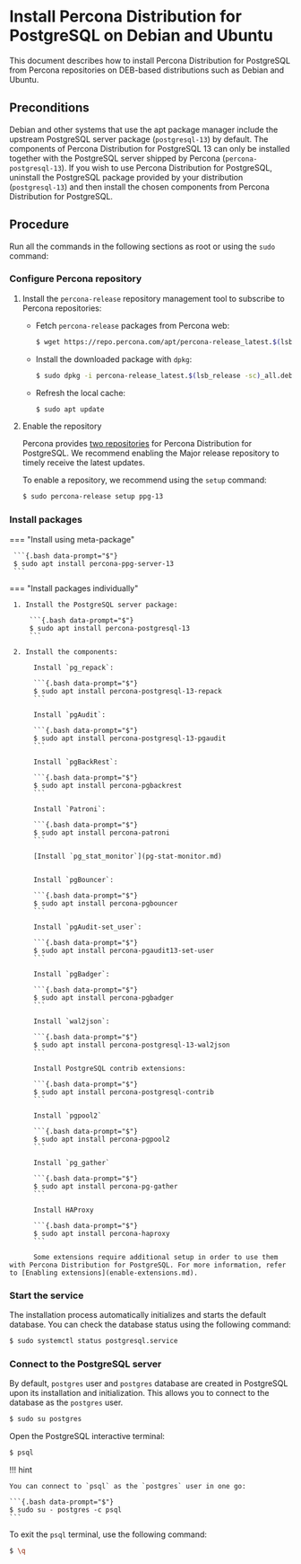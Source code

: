 # Install Percona Distribution for PostgreSQL on Debian and Ubuntu

This document describes how to install Percona Distribution for PostgreSQL from Percona repositories on DEB-based distributions such as Debian and Ubuntu.

## Preconditions

Debian and other systems that use the apt package manager include the upstream PostgreSQL server package (`postgresql-13`) by default. The components of Percona Distribution for PostgreSQL 13 can only be installed together with the PostgreSQL server shipped by Percona (`percona-postgresql-13`). If you wish to use Percona Distribution for PostgreSQL, uninstall the PostgreSQL package provided by your distribution (`postgresql-13`) and then install the chosen components from Percona Distribution for PostgreSQL.

## Procedure

Run all the commands in the following sections as root or using the `sudo` command:

### Configure Percona repository

1. Install the `percona-release` repository management tool to subscribe to Percona repositories:
 
     * Fetch `percona-release` packages from Percona web:

        ```{.bash data-prompt="$"}
        $ wget https://repo.percona.com/apt/percona-release_latest.$(lsb_release -sc)_all.deb
        ```

     * Install the downloaded package with `dpkg`:

        ```{.bash data-prompt="$"}
        $ sudo dpkg -i percona-release_latest.$(lsb_release -sc)_all.deb
        ```

     * Refresh the local cache:

        ```{.bash data-prompt="$"}
        $ sudo apt update
        ```

2. Enable the repository

   Percona provides [two repositories](repo-overview.md) for Percona Distribution for PostgreSQL. We recommend enabling the Major release repository to timely receive the latest updates. 

   To enable a repository, we recommend using the `setup` command: 

   ```{.bash data-prompt="$"}
   $ sudo percona-release setup ppg-13
   ```

### Install packages

=== "Install using meta-package"
     
     ```{.bash data-prompt="$"}
     $ sudo apt install percona-ppg-server-13
     ```

=== "Install packages individually"

     1. Install the PostgreSQL server package:

         ```{.bash data-prompt="$"}
         $ sudo apt install percona-postgresql-13
         ```

     2. Install the components:

          Install `pg_repack`:

          ```{.bash data-prompt="$"}
          $ sudo apt install percona-postgresql-13-repack
          ```

          Install `pgAudit`:

          ```{.bash data-prompt="$"}
          $ sudo apt install percona-postgresql-13-pgaudit
          ```

          Install `pgBackRest`:

          ```{.bash data-prompt="$"}
          $ sudo apt install percona-pgbackrest
          ```

          Install `Patroni`:

          ```{.bash data-prompt="$"}
          $ sudo apt install percona-patroni
          ```

          [Install `pg_stat_monitor`](pg-stat-monitor.md)


          Install `pgBouncer`:

          ```{.bash data-prompt="$"}
          $ sudo apt install percona-pgbouncer
          ```

          Install `pgAudit-set_user`:

          ```{.bash data-prompt="$"}
          $ sudo apt install percona-pgaudit13-set-user
          ```

          Install `pgBadger`:

          ```{.bash data-prompt="$"}
          $ sudo apt install percona-pgbadger
          ```

          Install `wal2json`:

          ```{.bash data-prompt="$"}
          $ sudo apt install percona-postgresql-13-wal2json
          ```

          Install PostgreSQL contrib extensions:

          ```{.bash data-prompt="$"}
          $ sudo apt install percona-postgresql-contrib
          ```

          Install `pgpool2`

          ```{.bash data-prompt="$"}
          $ sudo apt install percona-pgpool2
          ```

          Install `pg_gather`

          ```{.bash data-prompt="$"}
          $ sudo apt install percona-pg-gather
          ```

          Install HAProxy

          ```{.bash data-prompt="$"}
          $ sudo apt install percona-haproxy
          ```
          
          Some extensions require additional setup in order to use them with Percona Distribution for PostgreSQL. For more information, refer to [Enabling extensions](enable-extensions.md).

### Start the service

The installation process automatically initializes and starts the default database. You can check the database status using the following command:

```{.bash data-prompt="$"}
$ sudo systemctl status postgresql.service
```

### Connect to the PostgreSQL server

By default, `postgres` user and `postgres` database are created in PostgreSQL upon its installation and initialization. This allows you to connect to the database as the `postgres` user.

```{.bash data-prompt="$"}
$ sudo su postgres
```

Open the PostgreSQL interactive terminal:

```{.bash data-prompt="$"}
$ psql
```

!!! hint

    You can connect to `psql` as the `postgres` user in one go:

    ```{.bash data-prompt="$"}
    $ sudo su - postgres -c psql
    ```

To exit the `psql` terminal, use the following command:

```{.bash data-prompt="$"}
$ \q
```



